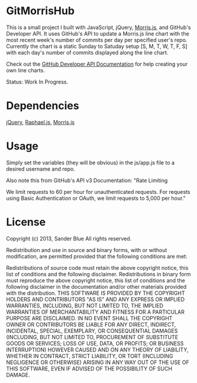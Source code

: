 GitMorrisHub
============
This is a small project I built with JavaScript, jQuery, [Morris.js](http://oesmith.github.com/morris.js/), and GitHub's Developer API. It uses GitHub's API to update a Morris.js line chart with the most recent week's number of commits per day per specified user's repo. Currently the chart is a static Sunday to Satuday setup [S, M, T, W, T, F, S] with each day's number of commits displayed along the line chart.

Check out the [GitHub Developer API Documentation](http://developer.github.com/) for help creating your own line charts.

Status: Work In Progress.

Dependencies
============
[jQuery](http://jquery.com/),
[Raphael.js](http://raphaeljs.com/),
[Morris.js](http://oesmith.github.com/morris.js/)

Usage
=====
Simply set the variables (they will be obvious) in the js/app.js file to a desired username and repo.

Also note this from GitHub's API v3 Documentation:
"Rate Limiting

We limit requests to 60 per hour for unauthenticated requests. For requests using Basic Authentication or OAuth, we limit requests to 5,000 per hour."


License
=======
Copyright (c) 2013, Sander Blue All rights reserved.

Redistribution and use in source and binary forms, with or without modification, are permitted provided that the following conditions are met:

Redistributions of source code must retain the above copyright notice, this list of conditions and the following disclaimer.
Redistributions in binary form must reproduce the above copyright notice, this list of conditions and the following disclaimer in the documentation and/or other materials provided with the distribution.
THIS SOFTWARE IS PROVIDED BY THE COPYRIGHT HOLDERS AND CONTRIBUTORS "AS IS" AND ANY EXPRESS OR IMPLIED WARRANTIES, INCLUDING, BUT NOT LIMITED TO, THE IMPLIED WARRANTIES OF MERCHANTABILITY AND FITNESS FOR A PARTICULAR PURPOSE ARE DISCLAIMED. IN NO EVENT SHALL THE COPYRIGHT OWNER OR CONTRIBUTORS BE LIABLE FOR ANY DIRECT, INDIRECT, INCIDENTAL, SPECIAL, EXEMPLARY, OR CONSEQUENTIAL DAMAGES (INCLUDING, BUT NOT LIMITED TO, PROCUREMENT OF SUBSTITUTE GOODS OR SERVICES; LOSS OF USE, DATA, OR PROFITS; OR BUSINESS INTERRUPTION) HOWEVER CAUSED AND ON ANY THEORY OF LIABILITY, WHETHER IN CONTRACT, STRICT LIABILITY, OR TORT (INCLUDING NEGLIGENCE OR OTHERWISE) ARISING IN ANY WAY OUT OF THE USE OF THIS SOFTWARE, EVEN IF ADVISED OF THE POSSIBILITY OF SUCH DAMAGE.